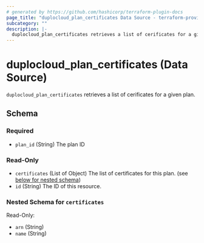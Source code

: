 ```yaml
---
# generated by https://github.com/hashicorp/terraform-plugin-docs
page_title: "duplocloud_plan_certificates Data Source - terraform-provider-duplocloud"
subcategory: ""
description: |-
  duplocloud_plan_certificates retrieves a list of cerificates for a given plan.
---
```


# duplocloud_plan_certificates (Data Source)

`duplocloud_plan_certificates` retrieves a list of cerificates for a given plan.



<!-- schema generated by tfplugindocs -->
## Schema

### Required

- `plan_id` (String) The plan ID

### Read-Only

- `certificates` (List of Object) The list of certificates for this plan. (see [below for nested schema](#nestedatt--certificates))
- `id` (String) The ID of this resource.

<a id="nestedatt--certificates"></a>
### Nested Schema for `certificates`

Read-Only:

- `arn` (String)
- `name` (String)


